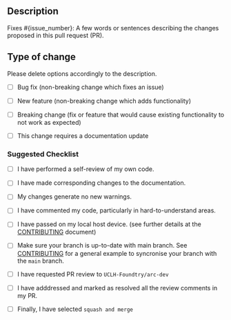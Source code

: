 <!-- Replace {issue_number} with the issue that will be closed after merging this PR -->
## Description
Fixes #{issue_number}: A few words or sentences describing the changes proposed in this pull request (PR).

## Type of change
Please delete options accordingly to the description.

<!-- Write an `x` in all the boxes that apply -->
- [ ] Bug fix (non-breaking change which fixes an issue)
- [ ] New feature (non-breaking change which adds functionality)
- [ ] Breaking change (fix or feature that would cause existing functionality to not work as expected)
- [ ] This change requires a documentation update


### Suggested Checklist
<!-- You do not need to complete all the items by the time you submit the pull request, but most likely the changes will only be merged if all the tasks are done. -->

<!-- Write an `x` in all the boxes that apply -->
- [ ] I have performed a self-review of my own code.
- [ ] I have made corresponding changes to the documentation.
- [ ] My changes generate no new warnings.
- [ ] I have commented my code, particularly in hard-to-understand areas.
- [ ] I have passed on my local host device. (see further details at the [CONTRIBUTING](https://github.com/SAFEHR-data/PIXL/blob/main/CONTRIBUTING.md#local-testing) document)
- [ ] Make sure your branch is up-to-date with main branch. See [CONTRIBUTING](https://github.com/SAFEHR-data/PIXL/blob/main/CONTRIBUTING.md) for a general example to syncronise your branch with the `main` branch.
- [ ] I have requested PR review to `UCLH-Foundtry/arc-dev`
- [ ] I have adddressed and marked as resolved all the review comments in my PR.
- [ ] Finally, I have selected `squash and merge`

